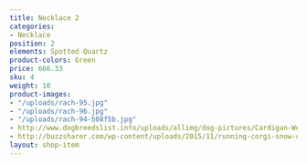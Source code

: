 ```yaml
---
title: Necklace 2
categories:
- Necklace
position: 2
elements: Spotted Quartz
product-colors: Green
price: 666.33
sku: 4
weight: 10
product-images:
- "/uploads/rach-95.jpg"
- "/uploads/rach-96.jpg"
- "/uploads/rach-94-508f5b.jpg"
- http://www.dogbreedslist.info/uploads/allimg/dog-pictures/Cardigan-Welsh-Corgi-3.jpg
- http://buzzsharer.com/wp-content/uploads/2015/11/running-corgi-snow-cute.jpg
layout: shop-item
---
```


